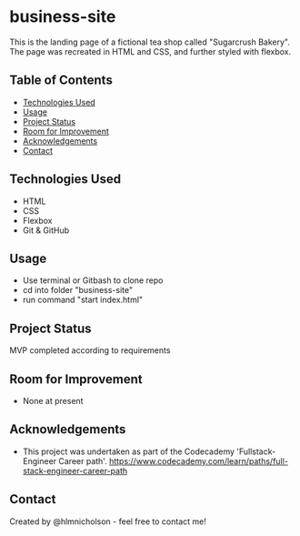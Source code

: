 # business-site

This is the landing page of a fictional tea shop called "Sugarcrush Bakery". The page was recreated in HTML and CSS, and further styled with flexbox.

## Table of Contents

* [Technologies Used](#technologies-used)
* [Usage](#usage)
* [Project Status](#project-status)
* [Room for Improvement](#room-for-improvement)
* [Acknowledgements](#acknowledgements)
* [Contact](#contact)

## Technologies Used

* HTML
* CSS
* Flexbox
* Git & GitHub

## Usage

* Use terminal or Gitbash to clone repo
* cd into folder "business-site"
* run command "start index.html"

## Project Status

MVP completed according to requirements

## Room for Improvement

* None at present

## Acknowledgements

* This project was undertaken as part of the Codecademy 'Fullstack-Engineer Career path'. <https://www.codecademy.com/learn/paths/full-stack-engineer-career-path>

## Contact

Created by @hlmnicholson - feel free to contact me!
